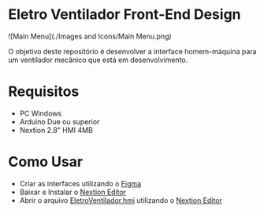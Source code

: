 # Eletro Ventilador Front-End Design

![Main Menu](./Images and Icons/Main Menu.png)

O objetivo deste repositório é desenvolver a interface homem-máquina para um ventilador mecânico que está em desenvolvimento.

# Requisitos

- PC Windows
- Arduino Due ou superior
- Nextion 2.8" HMI 4MB

# Como Usar

- Criar as interfaces utilizando o [Figma](https://www.figma.com/)
- Baixar e Instalar o [Nextion Editor](https://nextion.tech/nextion-editor/)
- Abrir o arquivo [EletroVentilador.hmi](/EletroVentilador.HMI) utilizando o [Nextion Editor](https://nextion.tech/nextion-editor/)

